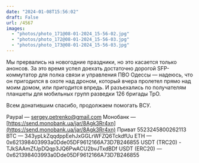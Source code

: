 ```yaml
---
date: "2024-01-08T15:56:02"
draft: False
url: /4567
images:
  - "photos/photo_171@08-01-2024_15-56-02.jpg"
  - "photos/photo_172@08-01-2024_15-56-03.jpg"
  - "photos/photo_173@08-01-2024_15-56-03.jpg"
---
```


Мы прервались на новогодние праздники, но это касается только анонсов. За это время успел доехать достаточно дорогой SFP-коммутатор для полка связи и управления ПВО Одессы — надеюсь, что он пригодился в охоте над дроном, который вчера пролетел прямо над моим домом, или пригодится впредь. И разъехались по получателям планшеты для мобильных групп разведки 126 бригады ТрО. 

Всем донатившим спасибо, продолжаем помогать ВСУ.

Paypal — sergey.petrenko@gmail.com
Монобанк — [https://send.monobank.ua/jar/8Agk3Rr4xn](https://send.monobank.ua/jar/8Agk3Rr4xn)
Приват 5523245800262113
BTC — 343ypLkZqqdppEehJxGGLrWFZQ6TckdfUu
ETH — 0x621398403993a0Dde05DF9612166A73D7B246855
USDT (TRC20) - TJkSAAmZfJpDQqp3JQ6PwACU2bvJTxdBDf
USDT (ERC20) — 0x621398403993a0Dde05DF9612166A73D7B246855
